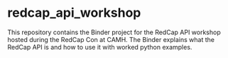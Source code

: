 # redcap_api_workshop
This repository contains the Binder project for the RedCap API workshop hosted during the RedCap Con at CAMH. The Binder explains what the RedCap API is and how to use it with worked python examples.
